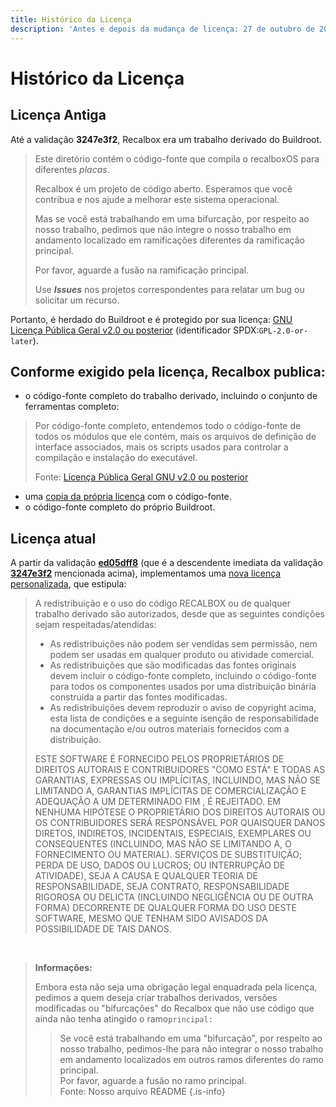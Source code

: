 ```yaml
---
title: Histórico da Licença
description: 'Antes e depois da mudança de licença: 27 de outubro de 2017'
---
```


# Histórico da Licença

## Licença Antiga <a id="licenca-antiga"></a>

Até a validação **3247e3f2**, Recalbox era um trabalho derivado do Buildroot.

> Este diretório contém o código-fonte que compila o recalboxOS para diferentes _placas_.
>
> Recalbox é um projeto de código aberto. Esperamos que você contribua e nos ajude a melhorar este sistema operacional.
>
> Mas se você está trabalhando em uma bifurcação, por respeito ao nosso trabalho, pedimos que não integre o nosso trabalho em andamento localizado em ramificações diferentes da ramificação principal.
>
> Por favor, aguarde a fusão na ramificação principal.
>
> Use _**Issues**_ nos projetos correspondentes para relatar um bug ou solicitar um recurso.

Portanto, é herdado do Buildroot e é protegido por sua licença: [GNU Licença Pública Geral v2.0 ou posterior](https://spdx.org/licenses/GPL-2.0-or-later.html) \(identificador SPDX:`GPL-2.0-or-later`\).

## Conforme exigido pela licença, Recalbox publica: <a id="conforme-exigido-pela-licenca-recalbox-publica"></a>

* o código-fonte completo do trabalho derivado, incluindo o conjunto de ferramentas completo:

> Por código-fonte completo, entendemos todo o código-fonte de todos os módulos que ele contém, mais os arquivos de definição de interface associados, mais os scripts usados ​​para controlar a compilação e instalação do executável.
>
> Fonte: [Licença Pública Geral GNU v2.0 ou posterior](https://spdx.org/licenses/GPL-2.0-or-later.html)​

* uma [copia da própria licença](https://gitlab.com/recalbox/recalbox/blob/3247e3f2d3dc60a926673d54b3dff3604e640763/COPYING) com o código-fonte.
* o código-fonte completo do próprio Buildroot.

## Licença atual <a id="licenca-atual"></a>

A partir da validação [**ed05dff8**](https://gitlab.com/recalbox/recalbox/commit/ed05dff8) \(que é a descendente imediata da validação [**3247e3f2**](https://gitlab.com/recalbox/recalbox/commit/3247e3f2d3dc60a926673d54b3dff3604e640763) mencionada acima\), implementamos uma [nova licença personalizada](https://gitlab.com/recalbox/recalbox/blob/master/LICENSE.md), que estipula:

> A redistribuição e o uso do código RECALBOX ou de qualquer trabalho derivado são autorizados, desde que as seguintes condições sejam respeitadas/atendidas:
>
> * As redistribuições não podem ser vendidas sem permissão, nem podem ser usadas em qualquer produto ou atividade comercial.
> * As redistribuições que são modificadas das fontes originais devem incluir o código-fonte completo, incluindo o código-fonte para todos os componentes usados ​​por uma distribuição binária construída a partir das fontes modificadas.
> * As redistribuições devem reproduzir o aviso de copyright acima, esta lista de condições e a seguinte isenção de responsabilidade na documentação e/ou outros materiais fornecidos com a distribuição.
>
> ESTE SOFTWARE É FORNECIDO PELOS PROPRIETÁRIOS DE DIREITOS AUTORAIS E CONTRIBUIDORES "COMO ESTÁ" E TODAS AS GARANTIAS, EXPRESSAS OU IMPLÍCITAS, INCLUINDO, MAS NÃO SE LIMITANDO A, GARANTIAS IMPLÍCITAS DE COMERCIALIZAÇÃO E ADEQUAÇÃO A UM DETERMINADO FIM , É REJEITADO. EM NENHUMA HIPÓTESE O PROPRIETÁRIO DOS DIREITOS AUTORAIS OU OS CONTRIBUIDORES SERÁ RESPONSÁVEL POR QUAISQUER DANOS DIRETOS, INDIRETOS, INCIDENTAIS, ESPECIAIS, EXEMPLARES OU CONSEQUENTES \(INCLUINDO, MAS NÃO SE LIMITANDO A, O FORNECIMENTO OU MATERIAL\). SERVIÇOS DE SUBSTITUIÇÃO; PERDA DE USO, DADOS OU LUCROS; OU INTERRUPÇÃO DE ATIVIDADE\), SEJA A CAUSA E QUALQUER TEORIA DE RESPONSABILIDADE, SEJA CONTRATO, RESPONSABILIDADE RIGOROSA OU DELICTA \(INCLUINDO NEGLIGÊNCIA OU DE OUTRA FORMA\) DECORRENTE DE QUALQUER FORMA DO USO DESTE SOFTWARE, MESMO QUE TENHAM SIDO AVISADOS DA POSSIBILIDADE DE TAIS DANOS.

​


>**Informações:**
>
>Embora esta não seja uma obrigação legal enquadrada pela licença, pedimos a quem deseja criar trabalhos derivados, versões modificadas ou "bifurcações" do Recalbox que não use código que ainda não tenha atingido o ramo`principal:`
>
>> Se você está trabalhando em uma "bifurcação", por respeito ao nosso trabalho, pedimos-lhe para não integrar o nosso trabalho em andamento localizados em outros ramos diferentes do ramo principal.  
>> Por favor, aguarde a fusão no ramo principal.  
>> Fonte: Nosso arquivo README
{.is-info}


